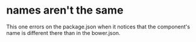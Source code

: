 # names aren't the same

This one errors on the package.json when it notices that the component's name is
different there than in the bower.json.
